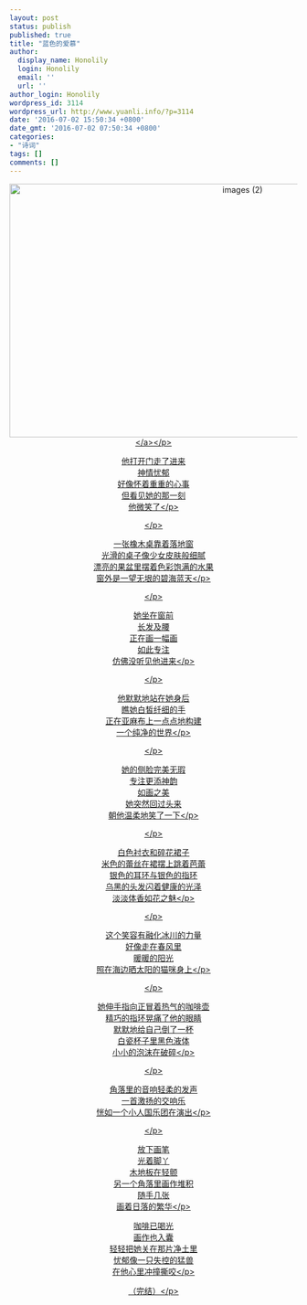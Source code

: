 ```yaml
---
layout: post
status: publish
published: true
title: "蓝色的爱慕"
author:
  display_name: Honolily
  login: Honolily
  email: ''
  url: ''
author_login: Honolily
wordpress_id: 3114
wordpress_url: http://www.yuanli.info/?p=3114
date: '2016-07-02 15:50:34 +0800'
date_gmt: '2016-07-02 07:50:34 +0800'
categories:
- "诗词"
tags: []
comments: []
---
```

<p style="text-align: center;"><a href="http:&#47;&#47;www.yuanli.info&#47;wp-content&#47;uploads&#47;2016&#47;07&#47;images-2.jpg"><img class="alignnone size-large wp-image-3115" src="http:&#47;&#47;www.yuanli.info&#47;wp-content&#47;uploads&#47;2016&#47;07&#47;images-2-800x444.jpg" alt="images (2)" width="800" height="444" &#47;><&#47;a><&#47;p></p>
<p style="text-align: center;">
他打开门走了进来<br />
神情忧郁<br />
好像怀着重重的心事<br />
但看见她的那一刻<br />
他微笑了<&#47;p></p>
<p style="text-align: center;"><&#47;p></p>
<p style="text-align: center;">一张橡木桌靠着落地窗<br />
光滑的桌子像少女皮肤般细腻<br />
漂亮的果盆里摆着色彩饱满的水果<br />
窗外是一望无垠的碧海蓝天<&#47;p></p>
<p style="text-align: center;"><&#47;p></p>
<p style="text-align: center;">她坐在窗前<br />
长发及腰<br />
正在画一幅画<br />
如此专注<br />
仿佛没听见他进来<&#47;p></p>
<p style="text-align: center;"><&#47;p></p>
<p style="text-align: center;">他默默地站在她身后<br />
瞧她白皙纤细的手<br />
正在亚麻布上一点点地构建<br />
一个纯净的世界<&#47;p></p>
<p style="text-align: center;"><&#47;p></p>
<p style="text-align: center;">她的侧脸完美无瑕<br />
专注更添神韵<br />
如画之美<br />
她突然回过头来<br />
朝他温柔地笑了一下<&#47;p></p>
<p style="text-align: center;"><&#47;p></p>
<p style="text-align: center;">白色衬衣和碎花裙子<br />
米色的蕾丝在裙摆上跳着芭蕾<br />
银色的耳环与银色的指环<br />
乌黑的头发闪着健康的光泽<br />
淡淡体香如花之魅<&#47;p></p>
<p style="text-align: center;"><&#47;p></p>
<p style="text-align: center;">这个笑容有融化冰川的力量<br />
好像走在春风里<br />
暖暖的阳光<br />
照在海边晒太阳的猫咪身上<&#47;p></p>
<p style="text-align: center;"><&#47;p></p>
<p style="text-align: center;">她伸手指向正冒着热气的咖啡壶<br />
精巧的指环晃痛了他的眼睛<br />
默默地给自己倒了一杯<br />
白瓷杯子里黑色液体<br />
小小的泡沫在破碎<&#47;p></p>
<p style="text-align: center;"><&#47;p></p>
<p style="text-align: center;">角落里的音响轻柔的发声<br />
一首激扬的交响乐<br />
恍如一个小人国乐团在演出<&#47;p></p>
<p style="text-align: center;"><&#47;p></p>
<p style="text-align: center;">放下画笔<br />
光着脚丫<br />
木地板在轻颤<br />
另一个角落里画作堆积<br />
随手几张<br />
画着日落的繁华<&#47;p></p>
<p style="text-align: center;">
咖啡已喝光<br />
画作也入囊<br />
轻轻把她关在那片净土里<br />
忧郁像一只失控的猛兽<br />
在他心里冲撞撕咬<&#47;p></p>
<p style="text-align: center;">（完结）<&#47;p></p>

